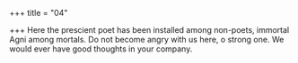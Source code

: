 +++
title = "04"

+++
Here the prescient poet has been installed among non-poets, immortal  Agni among mortals.
Do not become angry with us here, o strong one. We would ever have  good thoughts in your company.
